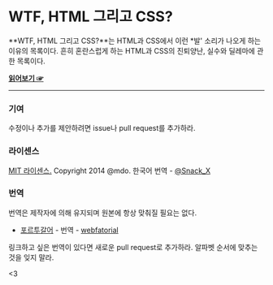 # WTF, HTML 그리고 CSS?

**WTF, HTML 그리고 CSS?**는 HTML과 CSS에서 이런 *발' 소리가 나오게 하는 이유의 목록이다. 흔히 혼란스럽게 하는 HTML과 CSS의 진퇴양난, 실수와 딜레마에 관한 목록이다.

**[읽어보기 ☞](http://wtfhtmlcss.com)**

---

### 기여

수정이나 추가를 제안하려면 issue나 pull request를 추가하라.


### 라이센스

[MIT 라이센스.](LICENSE.md) Copyright 2014 @mdo. 한국어 번역 - [@Snack_X](https://twitter.com/Snack_X)

### 번역

번역은 제작자에 의해 유지되며 원본에 항상 맞춰질 필요는 없다.

- [포르투갈어](http://webfatorial.github.io/wtf-html-css/) - 번역 - [webfatorial](http://webfatorial.com/)

링크하고 싶은 번역이 있다면 새로운 pull request로 추가하라. 알파벳 순서에 맞추는 것을 잊지 말라.

<3
